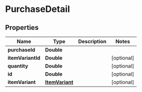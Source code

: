 
# PurchaseDetail

## Properties
Name | Type | Description | Notes
------------ | ------------- | ------------- | -------------
**purchaseId** | **Double** |  | 
**itemVariantId** | **Double** |  |  [optional]
**quantity** | **Double** |  |  [optional]
**id** | **Double** |  |  [optional]
**itemVariant** | [**ItemVariant**](ItemVariant.md) |  |  [optional]



